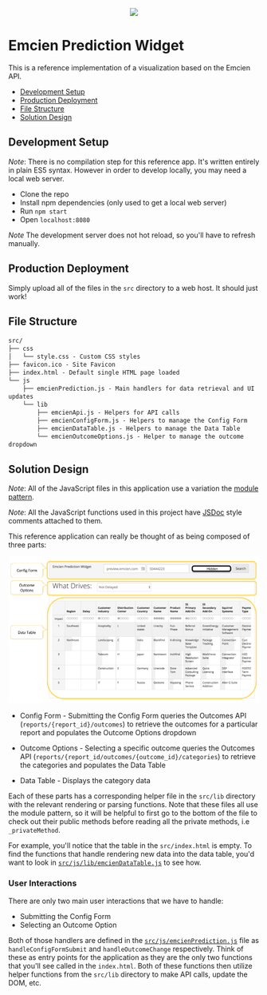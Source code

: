 <p align="center">
  <img src="http://emcien.com/wp-content/uploads/2016/02/emcien_logo2.png">
</p>

# Emcien Prediction Widget

This is a reference implementation of a visualization based on the Emcien API. 


* [Development Setup](#development-setup)
* [Production Deployment](#production-deployment)
* [File Structure](#file-structure)
* [Solution Design](#solution-design)

## Development Setup

*Note*: There is no compilation step for this reference app. It's written entirely in plain ES5 syntax. However in order to develop locally, you may need a local web server. 

* Clone the repo
* Install npm dependencies (only used to get a local web server)
* Run `npm start`
* Open `localhost:8080`

*Note* The development server does not hot reload, so you'll have to refresh manually.

## Production Deployment
Simply upload all of the files in the `src` directory to a web host. It should just work!

## File Structure 
```
src/
├── css
│   └── style.css - Custom CSS styles
├── favicon.ico - Site Favicon
├── index.html - Default single HTML page loaded
└── js
    ├── emcienPrediction.js - Main handlers for data retrieval and UI updates
    └── lib
        ├── emcienApi.js - Helpers for API calls
        ├── emcienConfigForm.js - Helpers to manage the Config Form
        ├── emcienDataTable.js - Helpers to manage the Data Table
        └── emcienOutcomeOptions.js - Helper to manage the outcome dropdown
```

## Solution Design

*Note*: All of the JavaScript files in this application use a variation the [module pattern](https://toddmotto.com/mastering-the-module-pattern/).

*Note*: All the JavaScript functions used in this project have [JSDoc](http://usejsdoc.org/) style comments attached to them. 

This reference application can really be thought of as being composed of three parts:

<p align="center">
  <img src="./screenshot.png">
</p>

* Config Form - Submitting the Config Form queries the Outcomes API (`reports/{report_id}/outcomes`) to retrieve the outcomes for a particular report and populates the Outcome Options dropdown

* Outcome Options - Selecting a specific outcome queries the Outcomes API (`reports/{report_id/outcomes/{outcome_id}/categories`) to retrieve the categories and populates the Data Table

* Data Table - Displays the category data

Each of these parts has a corresponding helper file in the `src/lib` directory with the relevant rendering or parsing functions. Note that these files all use the module pattern, so it will be helpful to first go to the bottom of the file to check out their public methods before reading all the private methods, i.e `_privateMethod`.

For example, you'll notice that the table in the `src/index.html` is empty. To find the functions that handle rendering new data into the data table, you'd want to look in [`src/js/lib/emcienDataTable.js`](src/js/lib/emcienDataTable.js) to see how.

### User Interactions

There are only two main user interactions that we have to handle:

* Submitting the Config Form
* Selecting an Outcome Option

Both of those handlers are defined in the [`src/js/emcienPrediction.js`](src/js/emcienPrediction.js) file as `handleConfigFormSubmit` and `handleOutcomeChange` respectively. Think of these as entry points for the application as they are the only two functions that you'll see called in the `index.html`. Both of these functions then utilize helper functions from the `src/lib` directory to make API calls, update the DOM, etc. 
